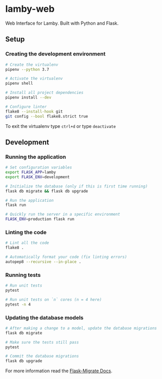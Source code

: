 # lamby-web

Web Interface for Lamby. Built with Python and Flask.

## Setup

### Creating the development environment

```bash
# Create the virtualenv
pipenv --python 3.7

# Activate the virtualenv
pipenv shell

# Install all project dependencies
pipenv install --dev

# Configure linter
flake8 --install-hook git
git config --bool flake8.strict true
```

To exit the virtualenv type `ctrl+d` or type `deactivate`

## Development

### Running the application

```bash
# Set configuration variables
export FLASK_APP=lamby
export FLASK_ENV=development

# Initialize the database (only if this is first time running)
flask db migrate && flask db upgrade

# Run the application
flask run
```

```bash
# Quickly run the server in a specific environment
FLASK_ENV=production flask run
```

### Linting the code

```bash
# Lint all the code
flake8 .
```

```bash
# Automatically format your code (fix linting errors)
autopep8 --recursive --in-place .
```

### Running tests

```bash
# Run unit tests
pytest

# Run unit tests on `n` cores (n = 4 here)
pytest -n 4
```

### Updating the database models

```bash
# After making a change to a model, update the database migrations
flask db migrate

# Make sure the tests still pass
pytest

# Commit the database migrations
flask db upgrade
```

For more information read the [Flask-Migrate Docs](https://flask-migrate.readthedocs.io/en/latest/).
